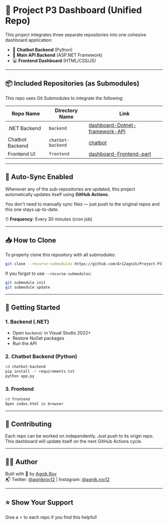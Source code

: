 
# 🧩 Project P3 Dashboard (Unified Repo)

This project integrates three separate repositories into one cohesive dashboard application:

- 🧠 **Chatbot Backend** (Python)
- 🔌 **Main API Backend** (ASP.NET Framework)
- 💻 **Frontend Dashboard** (HTML/CSS/JS)

---

## 📦 Included Repositories (as Submodules)

This repo uses Git Submodules to integrate the following:

| Repo Name        | Directory Name     | Link                                                                 |
|------------------|--------------------|----------------------------------------------------------------------|
| .NET Backend     | `backend`          | [dashboard-Dotnet-framework-API](https://github.com/Ar12agnik/dashboard-Dotnet-framework-API) |
| Chatbot Backend  | `chatbot-backend`  | [chatbot](https://github.com/Ar12agnik/chatbot)                      |
| Frontend UI      | `frontend`         | [dashboard-Frontend-part](https://github.com/Ar12agnik/dashboard-Frontend-part) |

---

## 🔁 Auto-Sync Enabled

Whenever any of the sub-repositories are updated, this project automatically updates itself using **GitHub Actions**.

You don't need to manually sync files — just push to the original repos and this one stays up-to-date.

⏰ **Frequency**: Every 30 minutes (cron job)

---

## 📥 How to Clone

To properly clone this repository with all submodules:

```bash
git clone --recurse-submodules https://github.com/Ar12agnik/Project-P3-dashboard.git
```

If you forgot to use `--recurse-submodules`:

```bash
git submodule init
git submodule update
```

---

## 🚀 Getting Started

### 1. Backend (.NET)
- Open `backend/` in Visual Studio 2022+
- Restore NuGet packages
- Run the API

### 2. Chatbot Backend (Python)
```bash
cd chatbot-backend
pip install -r requirements.txt
python app.py
```

### 3. Frontend
```bash
cd frontend
Open index.html in browser
```

---

## 🤝 Contributing

Each repo can be worked on independently. Just push to its origin repo.
This dashboard will update itself on the next GitHub Actions cycle.

---

## 👨‍💻 Author

Built with 💙 by [Agnik Roy](https://github.com/Ar12agnik)  
📬 Twitter: [@agnikroy12](https://twitter.com/agnikroy12) | Instagram: [@agnik.roy12](https://instagram.com/agnik.roy12)

---

## ⭐️ Show Your Support

Give a ⭐️ to each repo if you find this helpful!
